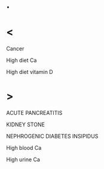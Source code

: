 # .

# <

Cancer

High diet Ca

High diet vitamin D

# >

ACUTE PANCREATITIS

KIDNEY STONE

NEPHROGENIC DIABETES INSIPIDUS

High blood Ca

High urine Ca
